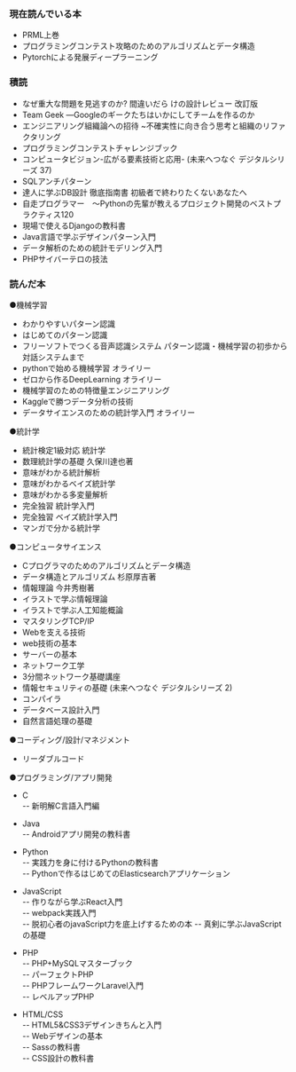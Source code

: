 ### 現在読んでいる本
- PRML上巻
- プログラミングコンテスト攻略のためのアルゴリズムとデータ構造
- Pytorchによる発展ディープラーニング


### 積読

- なぜ重大な問題を見逃すのか? 間違いだら けの設計レビュー 改訂版
- Team Geek ―Googleのギークたちはいかにしてチームを作るのか
- エンジニアリング組織論への招待 ~不確実性に向き合う思考と組織のリファクタリング
- プログラミングコンテストチャレンジブック
- コンピュータビジョン-広がる要素技術と応用-  (未来へつなぐ デジタルシリーズ 37)
- SQLアンチパターン
- 達人に学ぶDB設計 徹底指南書 初級者で終わりたくないあなたへ
- 自走プログラマー　～Pythonの先輩が教えるプロジェクト開発のベストプラクティス120
- 現場で使えるDjangoの教科書
- Java言語で学ぶデザインパターン入門
- データ解析のための統計モデリング入門
- PHPサイバーテロの技法



### 読んだ本

●機械学習  
- わかりやすいパターン認識
- はじめてのパターン認識
- フリーソフトでつくる音声認識システム パターン認識・機械学習の初歩から対話システムまで
- pythonで始める機械学習 オライリー  
- ゼロから作るDeepLearning オライリー
- 機械学習のための特徴量エンジニアリング
- Kaggleで勝つデータ分析の技術
- データサイエンスのための統計学入門 オライリー

●統計学
- 統計検定1級対応 統計学
- 数理統計学の基礎 久保川達也著 
- 意味がわかる統計解析
- 意味がわかるベイズ統計学
- 意味がわかる多変量解析
- 完全独習 統計学入門  
- 完全独習 ベイズ統計学入門  
- マンガで分かる統計学

●コンピュータサイエンス
- Cプログラマのためのアルゴリズムとデータ構造
- データ構造とアルゴリズム 杉原厚吉著
- 情報理論 今井秀樹著
- イラストで学ぶ情報理論
- イラストで学ぶ人工知能概論
- マスタリングTCP/IP
- Webを支える技術
- web技術の基本
- サーバーの基本
- ネットワーク工学 
- 3分間ネットワーク基礎講座
- 情報セキュリティの基礎 (未来へつなぐ デジタルシリーズ 2)
- コンパイラ
- データベース設計入門
- 自然言語処理の基礎


●コーディング/設計/マネジメント
- リーダブルコード



●プログラミング/アプリ開発
- C  
-- 新明解C言語入門編  

- Java  
-- Androidアプリ開発の教科書

- Python  
-- 実践力を身に付けるPythonの教科書  
-- Pythonで作るはじめてのElasticsearchアプリケーション

- JavaScript  
-- 作りながら学ぶReact入門  
-- webpack実践入門    
-- 脱初心者のjavaScript力を底上げするための本
-- 真剣に学ぶJavaScriptの基礎

- PHP  
-- PHP+MySQLマスターブック      
-- パーフェクトPHP  
-- PHPフレームワークLaravel入門  
-- レベルアップPHP  

- HTML/CSS  
-- HTML5&CSS3デザインきちんと入門  
-- Webデザインの基本  
-- Sassの教科書  
-- CSS設計の教科書  
